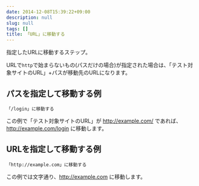 ```yaml
---
date: 2014-12-08T15:39:22+09:00
description: null
slug: null
tags: []
title: 「URL」に移動する
---
```


指定したURLに移動するステップ。

URLで`http`で始まらないもの(パスだけの場合)が指定された場合は、「テスト対象サイトのURL」+パスが移動先のURLになります。

## パスを指定して移動する例

```
「/login」に移動する
```

この例で「テスト対象サイトのURL」が http://example.com/ であれば、 http://example.com/login に移動します。

## URLを指定して移動する例


```
「http://example.com」に移動する
```

この例では文字通り、http://example.com に移動します。
